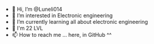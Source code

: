 - 👋 Hi, I’m @Luneli014
- 👀 I’m interested in Electronic engineering
- 🌱 I’m currently learning all about electronic engineering
- 💞️ I'm 22 LVL
- 📫 How to reach me ... here, in GitHub ^^

<!---
Luneli014/Luneli014 is a ✨ special ✨ repository because its `README.md` (this file) appears on your GitHub profile.
You can click the Preview link to take a look at your changes.
--->
